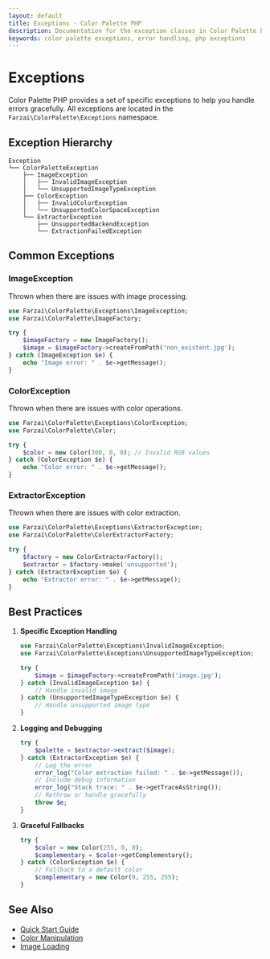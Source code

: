 ```yaml
---
layout: default
title: Exceptions - Color Palette PHP
description: Documentation for the exception classes in Color Palette PHP
keywords: color palette exceptions, error handling, php exceptions
---
```


# Exceptions

Color Palette PHP provides a set of specific exceptions to help you handle errors gracefully. All exceptions are located in the `Farzai\ColorPalette\Exceptions` namespace.

## Exception Hierarchy

```
Exception
└── ColorPaletteException
    ├── ImageException
    │   ├── InvalidImageException
    │   └── UnsupportedImageTypeException
    ├── ColorException
    │   ├── InvalidColorException
    │   └── UnsupportedColorSpaceException
    └── ExtractorException
        ├── UnsupportedBackendException
        └── ExtractionFailedException
```

## Common Exceptions

### ImageException

Thrown when there are issues with image processing.

```php
use Farzai\ColorPalette\Exceptions\ImageException;
use Farzai\ColorPalette\ImageFactory;

try {
    $imageFactory = new ImageFactory();
    $image = $imageFactory->createFromPath('non_existent.jpg');
} catch (ImageException $e) {
    echo "Image error: " . $e->getMessage();
}
```

### ColorException

Thrown when there are issues with color operations.

```php
use Farzai\ColorPalette\Exceptions\ColorException;
use Farzai\ColorPalette\Color;

try {
    $color = new Color(300, 0, 0); // Invalid RGB values
} catch (ColorException $e) {
    echo "Color error: " . $e->getMessage();
}
```

### ExtractorException

Thrown when there are issues with color extraction.

```php
use Farzai\ColorPalette\Exceptions\ExtractorException;
use Farzai\ColorPalette\ColorExtractorFactory;

try {
    $factory = new ColorExtractorFactory();
    $extractor = $factory->make('unsupported');
} catch (ExtractorException $e) {
    echo "Extractor error: " . $e->getMessage();
}
```

## Best Practices

1. **Specific Exception Handling**
   ```php
   use Farzai\ColorPalette\Exceptions\InvalidImageException;
   use Farzai\ColorPalette\Exceptions\UnsupportedImageTypeException;
   
   try {
       $image = $imageFactory->createFromPath('image.jpg');
   } catch (InvalidImageException $e) {
       // Handle invalid image
   } catch (UnsupportedImageTypeException $e) {
       // Handle unsupported image type
   }
   ```

2. **Logging and Debugging**
   ```php
   try {
       $palette = $extractor->extract($image);
   } catch (ExtractorException $e) {
       // Log the error
       error_log("Color extraction failed: " . $e->getMessage());
       // Include debug information
       error_log("Stack trace: " . $e->getTraceAsString());
       // Rethrow or handle gracefully
       throw $e;
   }
   ```

3. **Graceful Fallbacks**
   ```php
   try {
       $color = new Color(255, 0, 0);
       $complementary = $color->getComplementary();
   } catch (ColorException $e) {
       // Fallback to a default color
       $complementary = new Color(0, 255, 255);
   }
   ```

## See Also

- [Quick Start Guide](../../quick-start.md)
- [Color Manipulation](color-manipulation.md)
- [Image Loading](image-loader.md) 